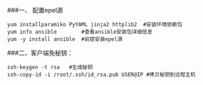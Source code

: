###一、 配置epel源
   
	yum installparamiko PyYAML jinja2 httplib2  #安装环境依赖包
	yum info ansible        #查看ansible安装包详细信息
	yum -y install ansible  #前提安装epel源
###二、客户端免秘钥：

	ssh-keygen -t rsa   #生成秘钥 
	ssh-copy-id -i /root/.ssh/id_rsa.pub USER@IP #拷贝秘钥到远程主机
